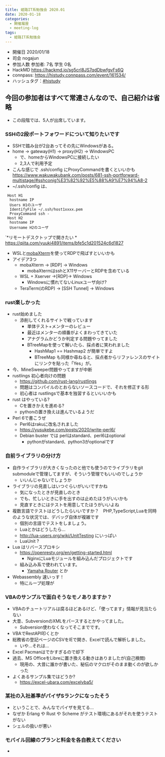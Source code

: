 ```yaml
---
title: 姫路IT系勉強会 2020.01
date: 2020-01-18
categories:
  - 開催履歴
  - meeting-log
tags:
  - 姫路IT系勉強会
---
```


* 開催日 2020/01/18
* 司会 nogajun
* 参加人数 参加者: 7名 学生 0名
* HackMD https://hackmd.io/sg5crI8JS7qdDbwfgvFs6Q
* connpass: https://histudy.connpass.com/event/161534/
* ハッシュタグ：[#histudy](https://twitter.com/search?q=%23histudy&src=typd)

## 今回の参加者はすべて常連さんなので、自己紹介は省略

* この段階では、5人が出席しています。

### SSHの2段ポートフォワードについて知りたいです

* SSHで踏み台が2台あってその先にWindowsがある。
* home -> gateway(H1) -> proxy(H2) -> WindowsPC
    * で、homeからWindowsPCに接続したい
    * 2,3人で利用予定
* こんな感じで .ssh/config にProxyCommandを書くといいかも <https://www.wakuwakubank.com/posts/681-ssh-portforward-multistage/#sshconig%E3%82%92%E5%88%A9%E7%94%A8-2>
* ~/.ssh/config は、

```
 Host H1
  hostname IP
  Users H1のユーザ
  IdentifyFile ~/.ssh/host1xxxx.pem
  ProxyCommand ssh -
 Host H2
  hostname IP
  Username H2のユーザ
```

`*リモートデスクトップで開きたい
    * https://qiita.com/yuuki4891/items/bfe5c1d201524c6d1827

* WSLと[mobaXterm](https://mobaxterm.mobatek.net/)を使ってRDPで飛ばすといいかも
* アイデア3つ
    * mobaXterm -> [RDP] -> Windows
        * mobaXtermはsshとX11サーバーとRDPを含めている
    * WSL + Xserver ->[RDP]-> Windows
        * Windowsに慣れてないLinuxユーザ向け?
    * TeraTerm(のRDP) -> [SSH Tunnel] -> Windows

### rust楽しかった

* rust始めました
    * 添削してくれるサイトで戦っています
        * 単体テスト+メンターのレビュー
        * 最近はメンターの順番がよくまわってきていた
        * アナグラムかどうか判定する問題やってました
        * BTreeMapを使って解いたら、採点者に笑われました
            * HashMap1 == Hashmap2 が簡単ですよ
            * BTreeMap も同様か尋ねると、採点者からリファレンスのサイトにリンクを貼った「Yes」が。
* 今、MineSweeper問題やってますが中断
* rustlings 初心者向けの問題
    * https://github.com/rust-lang/rustlings
    * 問題はコンパイルのとおらないソースコードで、それを修正する形
    * 初心者は rustlingsで基本を独習するといいいかも
* rust はやっている?
    * Cを置きかえを進める?
    * pythonの置き換えは進んでいるようだ
* Perl 6で書こうぜ
    * Perl6はrakuに改名されました
    * <https://yusukebe.com/posts/2020/write-perl6/>
    * Debian buster では perlはstandard、perl6はoptional
        * pythonがstandard、python3がoptionalです

### 自前ライブラリの分け方

* 自作ライブラリが大きくなったのと他でも使うのでライブラリをgit submoduleで管理してますが、そういう管理でもいいのでしょうか
    * いいんじゃないでしょうか
* ライブラリの見直しはいつぐらいがいいですかね
    * 気になったときが見直しのとき
    * でも、忙しいときに手を出すのは止めたほうがいいかも
    * 見直すときにはテストを用意してたほうがいいよね
* 複数言語でテストはどうしたらいいですか？　PHP,TypeScript,Luaを同時のような状況では、デバッグ自体が複雑です
    * 個別の言語でテストをしましょう。
    * Luaとかはどうしたら…
    * http://lua-users.org/wiki/UnitTesting にいっぱい
    * LuaUnit ?
* Lua はリバースプロキシ
    * https://openresty.org/en/getting-started.html
        * NginxにLuaモジュールを組み込んだプロジェクトです
    * 組み込み系で使われています。
        * [Yamaha Router](http://www.rtpro.yamaha.co.jp/RT/docs/lua/) とか
* Webassembly 速いっす！
    * 特にループ処理が

### VBAのサンプルで面白そうなモノありますか？

* VBAのチュートリアルは腐るほどあるけど、「使ってます」情報が見当たらない
* 大昔、SubversionのXMLをパースするとかやってました。
    * Subversion使わなくなってそこまでです。
* VBAでRestAPI叩くとか
* 総務省の登記ページのCSVをIEで開き、Excelで読んで解析しました。
    * いや…それは…
* Excel Pacmanはでかすぎるので却下
* 過去、MS OfficeをLibreに置き換える動きはありましたが(自己検閲)
    * 現用の、大昔に誰かが書いた、秘伝のマクロがそのまま動くのが欲しかった
* よくあるサンプル集ではどうか?
    * https://excel-ubara.com/excelvba5/

### 某社の入社基準がパイザSランクになったそう

* ということで、みんなでパイザを見てる…
* なぜか Erlang や Rust や Scheme がテスト環境にあるがそれを使うテストがない
* シェルの扱いが悪い

### モバイル回線のプランと料金を各自教えてください

* 
